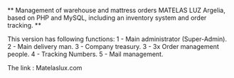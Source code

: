 ** Management of warehouse and mattress orders MATELAS LUZ Argelia, based on PHP and MySQL, including an inventory system and order tracking. **

This version has following functions:
1 - Main administrator (Super-Admin).
2 - Main delivery man.
3 - Company treasury.
3 - 3x Order management people.
4 - Tracking Numbers.
5 - Mail management.


The link : Matelaslux.com
